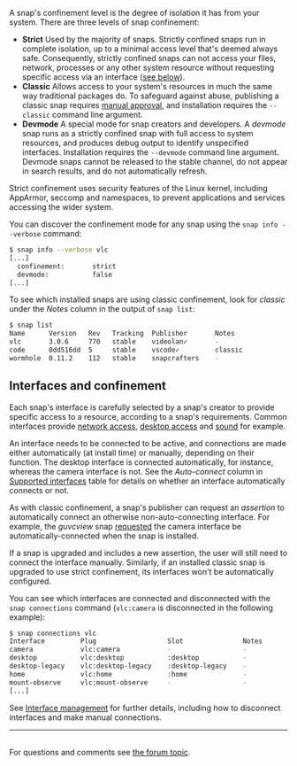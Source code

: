 A snap's confinement level is the degree of isolation it has from your system. There are three levels of snap confinement:
- **Strict** 
   Used by the majority of snaps. Strictly confined snaps run in complete isolation, up to a minimal access level that's deemed always safe. Consequently, strictly confined snaps can not access your files, network, processes or any other system resource without requesting specific access via an interface ([see below](#interfaces)).
- **Classic**
   Allows access to your system's resources in much the same way traditional packages do. To safeguard against abuse, publishing a classic snap requires [manual approval](/t/process-for-reviewing-classic-confinement-snaps/1460), and installation requires the `--classic` command line argument.
- **Devmode**
   A special mode for snap creators and developers. A *devmode* snap runs as a strictly confined snap with full access to system resources, and produces debug output to identify unspecified interfaces. Installation requires the `--devmode` command line argument. Devmode snaps cannot be released to the stable channel, do not appear in search results, and do not automatically refresh.

Strict confinement uses security features of the Linux kernel, including AppArmor, seccomp and namespaces, to prevent applications and services accessing the wider system.

You can discover the confinement mode for any snap using the `snap info --verbose` command:

```bash
$ snap info --verbose vlc
[...]
  confinement:       strict
  devmode:           false
[...]
```

To see which installed snaps are using classic confinement, look for *classic* under the *Notes* column in the output of `snap list`:

```bash
$ snap list
Name      Version   Rev   Tracking  Publisher       Notes
vlc       3.0.6     770   stable    videolan✓       -
code      0dd516dd  5     stable    vscode✓         classic
wormhole  0.11.2    112   stable    snapcrafters    -
```
<a name="interfaces"></a>

## Interfaces and confinement

Each snap's interface is carefully selected by a snap's creator to provide specific access to a resource, according to a snap's requirements. Common interfaces provide [network access](/t/the-network-interface/7880), [desktop access](/t/the-desktop-interfaces/2042) and [sound](/t/the-pulseaudio-interface/7906) for example.

An interface needs to be connected to be active, and connections are made either automatically (at install time) or manually, depending on their function. The desktop interface is connected automatically, for instance, whereas the camera interface is not. See the *Auto-connect* column in [Supported interfaces](supported-interfaces.md) table for details on whether an interface automatically connects or not.

As with classic confinement, a snap's publisher can request an *assertion* to automatically connect an otherwise non-auto-connecting interface. For example, the *guvcview* snap [requested](https://forum.snapcraft.io/t/auto-connect-request-for-the-guvcview-brlin-snap/6042) the camera interface be automatically-connected when the snap is installed.

If a snap is upgraded and includes a new assertion, the user will still need to connect the interface manually. Similarly, if an installed classic snap is upgraded to use strict confinement, its interfaces won't be automatically configured.

You can see which interfaces are connected and disconnected with the `snap connections` command (`vlc:camera` is disconnected in the following example):

```bash
$ snap connections vlc
Interface         Plug                  Slot               Notes
camera            vlc:camera            -                  -
desktop           vlc:desktop           :desktop           -
desktop-legacy    vlc:desktop-legacy    :desktop-legacy    -
home              vlc:home              :home              -
mount-observe     vlc:mount-observe     -                  -
[...]
```

See [Interface management](interface-management.md) for further details, including how to disconnect interfaces and make manual connections.<br><hr><br><div class='footer'>For questions and comments see <a href='https://forum.snapcraft.io/t/snap-confinement/6233'>the forum topic</a>.